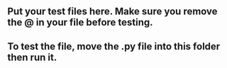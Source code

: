 ## Put your test files here. Make sure you remove the @ in your file before testing.
## To test the file, move the .py file into this folder then run it.